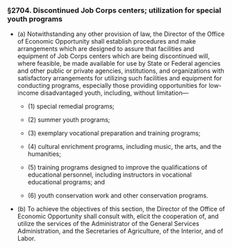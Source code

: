 ### §2704. Discontinued Job Corps centers; utilization for special youth programs
* (a) Notwithstanding any other provision of law, the Director of the Office of Economic Opportunity shall establish procedures and make arrangements which are designed to assure that facilities and equipment of Job Corps centers which are being discontinued will, where feasible, be made available for use by State or Federal agencies and other public or private agencies, institutions, and organizations with satisfactory arrangements for utilizing such facilities and equipment for conducting programs, especially those providing opportunities for low-income disadvantaged youth, including, without limitation—

  * (1) special remedial programs;

  * (2) summer youth programs;

  * (3) exemplary vocational preparation and training programs;

  * (4) cultural enrichment programs, including music, the arts, and the humanities;

  * (5) training programs designed to improve the qualifications of educational personnel, including instructors in vocational educational programs; and

  * (6) youth conservation work and other conservation programs.


* (b) To achieve the objectives of this section, the Director of the Office of Economic Opportunity shall consult with, elicit the cooperation of, and utilize the services of the Administrator of the General Services Administration, and the Secretaries of Agriculture, of the Interior, and of Labor.